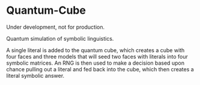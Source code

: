 # Quantum-Cube

Under development, not for production.

Quantum simulation of symbolic linguistics.

A single literal is added to the quantum cube, which creates a cube with four faces and three models that will seed two faces with literals into four symbolic matrices. An RNG is then used to make a decision based upon chance pulling out a literal and fed back into the cube, which then creates a literal symbolic answer.


